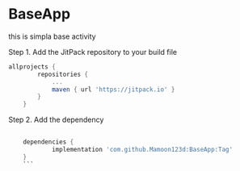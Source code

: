 # BaseApp
this is simpla base activity

Step 1. Add the JitPack repository to your build file

```gradle
allprojects {
		repositories {
			...
			maven { url 'https://jitpack.io' }
		}
	}
  ```
  
Step 2. Add the dependency
```gradle
    
    dependencies {
	        implementation 'com.github.Mamoon123d:BaseApp:Tag'
	}
	```
